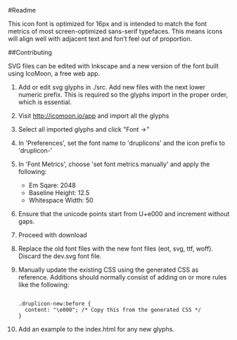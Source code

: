 #Readme

This icon font is optimized for 16px and is intended to match the font metrics
of most screen-optimized sans-serif typefaces. This means icons will align well
with adjacent text and fon’t feel out of proportion.

##Contributing

SVG files can be edited with Inkscape and a new version of the font built using
IcoMoon, a free web app.

1.  Add or edit svg glyphs in ./src. Add new files with the next lower numeric
    prefix. This is required so the glyphs import in the proper order, which is
    essential.
2.  Visit http://icomoon.io/app and import all the glyphs
3.  Select all imported glyphs and click "Font →"
4.  In 'Preferences', set the font name to 'druplicons' and the icon prefix to
    'druplicon-'
5.  In 'Font Metrics', choose 'set font metrics manually' and apply the
    following:
    - Em Sqare: 2048
    - Baseline Height: 12.5
    - Whitespace Width: 50
6.  Ensure that the unicode points start from U+e000 and increment without gaps.
7.  Proceed with download
8.  Replace the old font files with the new font files (eot, svg, ttf, woff).
    Discard the dev.svg font file.
9.  Manually update the existing CSS using the generated CSS as reference.
    Additions should normally consist of adding on or more rules like the
    following:

    <code>
    .druplicon-new:before {
      content: "\e000"; /* Copy this from the generated CSS */
    }
    </code>

10. Add an example to the index.html for any new glyphs.
